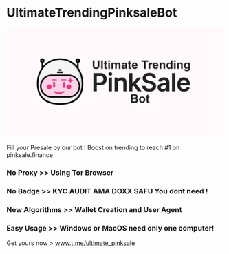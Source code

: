 # UltimateTrendingPinksaleBot

![alt text](https://github.com/UltimateTrending/UltimateTrendingPinksaleBot/blob/main/ultimate.jpg?raw=true)

Fill your Presale by our bot !  Boost on trending to reach #1 on pinksale.finance

### No Proxy >> Using Tor Browser 
### No Badge >> KYC AUDIT AMA DOXX SAFU You dont need ! 
### New Algorithms >>  Wallet Creation and User Agent
### Easy Usage >> Windows or MacOS need only one computer! 

Get yours now > www.t.me/ultimate_pinksale
